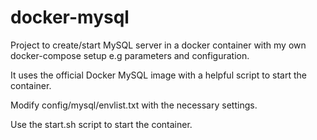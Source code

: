 # docker-mysql
Project to create/start MySQL server in a docker container with my own docker-compose setup e.g parameters and configuration.

It uses the official Docker MySQL image with a helpful script to start the container.

Modify config/mysql/envlist.txt with the necessary settings.

Use the start.sh script to start the container.
